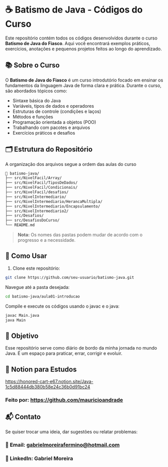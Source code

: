 # ☕ Batismo de Java - Códigos do Curso

Este repositório contém todos os códigos desenvolvidos durante o curso **Batismo de Java do Fiasco**. Aqui você encontrará exemplos práticos, exercícios, anotações e pequenos projetos feitos ao longo do aprendizado.

## 📚 Sobre o Curso

O **Batismo de Java do Fiasco** é um curso introdutório focado em ensinar os fundamentos da linguagem Java de forma clara e prática. Durante o curso, são abordados tópicos como:

- Sintaxe básica do Java
- Variáveis, tipos de dados e operadores
- Estruturas de controle (condições e laços)
- Métodos e funções
- Programação orientada a objetos (POO)
- Trabalhando com pacotes e arquivos
- Exercícios práticos e desafios

## 🗂 Estrutura do Repositório

A organização dos arquivos segue a ordem das aulas do curso

```bash
📁 batismo-java/
├── src/NivelFacil/Array/
├── src/NivelFacil/TiposDeDados/
├── src/NivelFacil/Condicionais/
├── src/NivelFacil/desafios/
├── src/NivelIntermediario/
├── src/NivelIntermediario/HerancaMultipla/
├── src/NivelIntermediario/Encapsulamento/
├── src/NivelIntermediario2/
├── src/Desafios/
├── src/DesafiosDoCurso/
└── README.md
```

> **Nota:** Os nomes das pastas podem mudar de acordo com o progresso e a necessidade.

## 🚀 Como Usar

1. Clone este repositório:
```bash
git clone https://github.com/seu-usuario/batismo-java.git
```

Navegue até a pasta desejada:
```bash
cd batismo-java/aula01-introducao
```

Compile e execute os códigos usando o javac e o java:
```bash
javac Main.java
java Main
```

## 📌 Objetivo
Esse repositório serve como diário de bordo da minha jornada no mundo Java. É um espaço para praticar, errar, corrigir e evoluir.

## 📌 Notion para Estudos
https://honored-cart-e67.notion.site/Java-1c5d88444db380b58e24c36b0d91bc24
### Feito por: https://github.com/mauricioandrade

## 📬 Contato
Se quiser trocar uma ideia, dar sugestões ou relatar problemas:

### 📧 Email: gabrielmoreirafermino@hotmail.com

### 💼 LinkedIn: Gabriel Moreira
